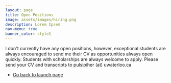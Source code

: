 ```yaml
---
layout: page
title: Open Positions
image: assets/images/hiring.png
description: Lorem Ipsem
nav-menu: true
banner_color: style1
---
```


<!-- One -->
<section id="overview">
	<div class="inner">
		<!-- <header class="major">
			<h2>Overview</h2>
		</header> -->
		<p>I don't currently have any open positions, however, exceptional students are always encouraged to send me their CV as opportunities always open quickly. Students with scholarships are always welcome to apply. Please send your CV and transcripts to pulsipiher (at) uwaterloo.ca </p>
	</div>
</section>

<!-- Two -->
<!-- <section id="publications" class="spotlights">
	<section id="articles">
		<a href="publications/articles.html" class="image">
			<img src="{% link assets/images/article.png %}" alt="" data-position="bottom center" />
		</a>
		<div class="content">
			<div class="inner">
				<header class="major">
					<h3>Journal Articles</h3>
				</header>
				<ul class="actions">
					<li><a href="publications/articles.html" class="button">Full List</a></li>
				</ul>
			</div>
		</div>
	</section>
    <section id="conferences">
		<a href="publications/conferences.html" class="image">
			<img src="{% link assets/images/conference_paper.png %}" alt="" data-position="bottom center" />
		</a>
		<div class="content">
			<div class="inner">
				<header class="major">
					<h3>Conference Articles</h3>
				</header>
				<ul class="actions">
					<li><a href="publications/conferences.html" class="button">Full List</a></li>
				</ul>
			</div>
		</div>
	</section>
</section> -->

<section>
	<div class="inner">
		<ul class="actions">
    		<li><a href="/#launch" class="button icon fa-arrow-left">Go back to launch page</a></li>
		</ul>
	</div>
</section>